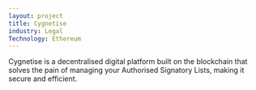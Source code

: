 ```yaml
---
layout: project
title: Cygnetise
industry: Legal
Technology: Ethereum
---
```


Cygnetise is a decentralised digital platform built on the blockchain that solves the pain of managing your Authorised Signatory Lists, making it secure and efficient.